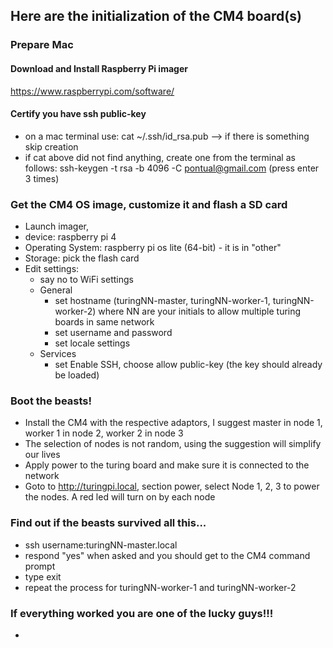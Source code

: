 ## Here are the initialization of the CM4 board(s)

### Prepare Mac
#### Download and Install Raspberry Pi imager
https://www.raspberrypi.com/software/
#### Certify you have ssh public-key
- on a mac terminal use: cat ~/.ssh/id_rsa.pub  --> if there is something skip creation
- if cat above did not find anything, create one from the terminal as follows:
  ssh-keygen -t rsa -b 4096 -C pontual@gmail.com (press enter 3 times)


### Get the CM4 OS image, customize it and flash a SD card
- Launch imager,
- device: raspberry pi 4
- Operating System: raspberry pi os lite (64-bit) - it is in "other"
- Storage: pick the flash card
- Edit settings:
  - say no to WiFi settings   
  - General   
    - set hostname (turingNN-master, turingNN-worker-1, turingNN-worker-2)
      where NN are your initials to allow multiple turing boards in same network
    - set username and password
    - set locale settings
  - Services
    - set Enable SSH, choose allow public-key (the key should already be loaded)

### Boot the beasts!
- Install the CM4 with the respective adaptors, I suggest master in node 1, worker 1 in node 2, worker 2 in node 3
- The selection of nodes is not random, using the suggestion will simplify our lives
- Apply power to the turing board and make sure it is connected to the network
- Goto to http://turingpi.local, section power, select Node 1, 2, 3 to power the nodes. A red led will turn on by each node

### Find out if the beasts survived all this...
- ssh username:turingNN-master.local
- respond "yes" when asked and you should get to the CM4 command prompt
- type exit
- repeat the process for turingNN-worker-1 and turingNN-worker-2

### If everything worked you are one of the lucky guys!!!
- 
